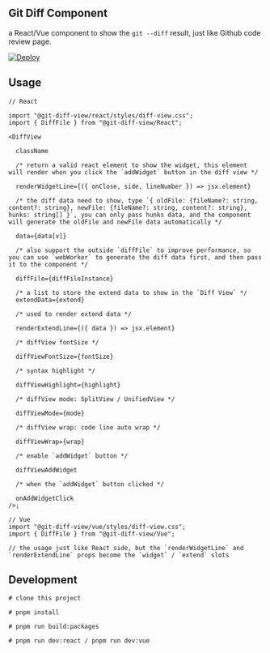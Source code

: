 ## Git Diff Component

a React/Vue component to show the `git --diff` result, just like Github code review page.

[![Deploy](https://github.com/MrWangJustToDo/git-diff-view/actions/workflows/deploy.yml/badge.svg)](https://github.com/MrWangJustToDo/git-diff-view/actions/workflows/deploy.yml)

## Usage

```tsx
// React

import "@git-diff-view/react/styles/diff-view.css";
import { DiffFile } from "@git-diff-view/React";

<DiffView

  className

  /* return a valid react element to show the widget, this element will render when you click the `addWidget` button in the diff view */

  renderWidgetLine={({ onClose, side, lineNumber }) => jsx.element}

  /* the diff data need to show, type `{ oldFile: {fileName?: string, content?: string}, newFile: {fileName?: string, content?: string}, hunks: string[] }`, you can only pass hunks data, and the component will generate the oldFile and newFile data automatically */

  data={data[v]}

  /* also support the outside `diffFile` to improve performance, so you can use `webWorker` to generate the diff data first, and then pass it to the component */

  diffFile={diffFileInstance}

  /* a list to store the extend data to show in the `Diff View` */
  extendData={extend}

  /* used to render extend data */

  renderExtendLine={({ data }) => jsx.element}

  /* diffView fontSize */

  diffViewFontSize={fontSize}

  /* syntax highlight */

  diffViewHighlight={highlight}

  /* diffView mode: SplitView / UnifiedView */

  diffViewMode={mode}

  /* diffView wrap: code line auto wrap */

  diffViewWrap={wrap}

  /* enable `addWidget` button */

  diffViewAddWidget

  /* when the `addWidget` button clicked */

  onAddWidgetClick
/>;

```

```tsx
// Vue
import "@git-diff-view/vue/styles/diff-view.css";
import { DiffFile } from "@git-diff-view/Vue";

// the usage just like React side, but the `renderWidgetLine` and `renderExtendLine` props become the `widget` / `extend` slots

```

## Development

```shell
# clone this project

# pnpm install

# pnpm run build:packages 

# pnpm run dev:react / pnpm run dev:vue

```